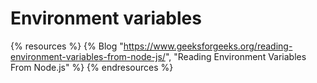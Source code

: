 # Environment variables

{% resources %}
  {% Blog "https://www.geeksforgeeks.org/reading-environment-variables-from-node-js/", "Reading Environment Variables From Node.js" %}
{% endresources %}